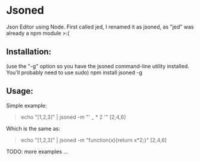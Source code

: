 # Jsoned
Json Editor using Node. First called jed, I renamed it as jsoned, as "jed" was already a npm module >:(

## Installation:

(use the "-g" option so you have the jsoned command-line utility installed. You'll probably need to use sudo)
npm install jsoned -g 

## Usage:

Simple example:

> echo "[1,2,3]" | jsoned -m "' _ * 2 '"
[2,4,6]

Which is the same as:

> echo "[1,2,3]" | jsoned -m "function(x){return x*2;}"
[2,4,6]


TODO: more examples ...
